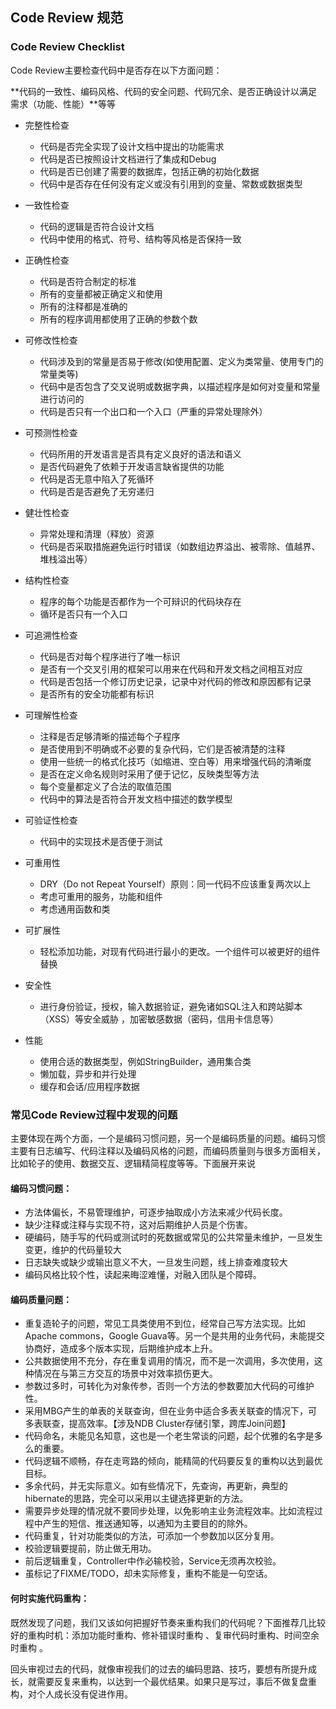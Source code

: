 ## Code Review 规范

### Code Review Checklist

Code Review主要检查代码中是否存在以下方面问题：

**代码的一致性、编码风格、代码的安全问题、代码冗余、是否正确设计以满足需求（功能、性能）**等等

- 完整性检查
    * 代码是否完全实现了设计文档中提出的功能需求
    * 代码是否已按照设计文档进行了集成和Debug
    * 代码是否已创建了需要的数据库，包括正确的初始化数据
    * 代码中是否存在任何没有定义或没有引用到的变量、常数或数据类型

- 一致性检查
    * 代码的逻辑是否符合设计文档
    * 代码中使用的格式、符号、结构等风格是否保持一致

- 正确性检查
    * 代码是否符合制定的标准
    * 所有的变量都被正确定义和使用
    * 所有的注释都是准确的
    * 所有的程序调用都使用了正确的参数个数

- 可修改性检查
    * 代码涉及到的常量是否易于修改(如使用配置、定义为类常量、使用专门的常量类等)
    * 代码中是否包含了交叉说明或数据字典，以描述程序是如何对变量和常量进行访问的
    * 代码是否只有一个出口和一个入口（严重的异常处理除外）

- 可预测性检查
    * 代码所用的开发语言是否具有定义良好的语法和语义
    * 是否代码避免了依赖于开发语言缺省提供的功能
    * 代码是否无意中陷入了死循环
    * 代码是否是否避免了无穷递归

- 健壮性检查
    * 异常处理和清理（释放）资源
    * 代码是否采取措施避免运行时错误（如数组边界溢出、被零除、值越界、堆栈溢出等）

- 结构性检查
    * 程序的每个功能是否都作为一个可辩识的代码块存在
    * 循环是否只有一个入口

- 可追溯性检查
    * 代码是否对每个程序进行了唯一标识
    * 是否有一个交叉引用的框架可以用来在代码和开发文档之间相互对应
    * 代码是否包括一个修订历史记录，记录中对代码的修改和原因都有记录
    * 是否所有的安全功能都有标识

- 可理解性检查
    * 注释是否足够清晰的描述每个子程序
    * 是否使用到不明确或不必要的复杂代码，它们是否被清楚的注释
    * 使用一些统一的格式化技巧（如缩进、空白等）用来增强代码的清晰度
    * 是否在定义命名规则时采用了便于记忆，反映类型等方法
    * 每个变量都定义了合法的取值范围
    * 代码中的算法是否符合开发文档中描述的数学模型

- 可验证性检查
    * 代码中的实现技术是否便于测试

- 可重用性
    * DRY（Do not Repeat Yourself）原则：同一代码不应该重复两次以上
    * 考虑可重用的服务，功能和组件
    * 考虑通用函数和类

- 可扩展性
    * 轻松添加功能，对现有代码进行最小的更改。一个组件可以被更好的组件替换

- 安全性
    * 进行身份验证，授权，输入数据验证，避免诸如SQL注入和跨站脚本（XSS）等安全威胁 ，加密敏感数据（密码，信用卡信息等）

- 性能
    * 使用合适的数据类型，例如StringBuilder，通用集合类
    * 懒加载，异步和并行处理
    * 缓存和会话/应用程序数据

### 常见Code Review过程中发现的问题

主要体现在两个方面，一个是编码习惯问题，另一个是编码质量的问题。编码习惯主要有日志编写、代码注释以及编码风格的问题，而编码质量则与很多方面相关，比如轮子的使用、数据交互、逻辑精简程度等等。下面展开来说

#### 编码习惯问题：

- 方法体偏长，不易管理维护，可逐步抽取成小方法来减少代码长度。
- 缺少注释或注释与实现不符，这对后期维护人员是个伤害。
- 硬编码，随手写的代码或测试时的死数据或常见的公共常量未维护，一旦发生变更，维护的代码量较大
- 日志缺失或缺少或输出意义不大，一旦发生问题，线上排查难度较大
- 编码风格比较个性，读起来晦涩难懂，对融入团队是个障碍。

#### 编码质量问题：

- 重复造轮子的问题，常见工具类使用不到位，经常自己写方法实现。比如Apache commons，Google Guava等。另一个是共用的业务代码，未能提交协商好，造成多个版本实现，后期维护成本上升。
- 公共数据使用不充分，存在重复调用的情况，而不是一次调用，多次使用，这种情况在与第三方交互的场景中对效率损伤更大。
- 参数过多时，可转化为对象传参，否则一个方法的参数要加大代码的可维护性。
- 采用MBG产生的单表的关联查询，但在业务中适合多表关联查的情况下，可多表联查，提高效率。【涉及NDB Cluster存储引擎，跨库Join问题】
- 代码命名，未能见名知意，这也是一个老生常谈的问题，起个优雅的名字是多么的重要。
- 代码逻辑不顺畅，存在走弯路的倾向，能精简的代码要反复的重构以达到最优目标。
- 多余代码，并无实际意义。如有些情况下，先查询，再更新，典型的hibernate的思路，完全可以采用以主键选择更新的方法。
- 需要异步处理的情况就不要同步处理，以免影响主业务流程效率。比如流程过程中产生的短信、推送通知等，以通知为主要目的的除外。
- 代码重复，针对功能类似的方法，可添加一个参数加以区分复用。
- 校验逻辑要提前，防止做无用功。
- 前后逻辑重复，Controller中作必输校验，Service无须再次校验。
- 虽标记了FIXME/TODO，却未实际修复，重构不能是一句空话。

#### 何时实施代码重构：

既然发现了问题，我们又该如何把握好节奏来重构我们的代码呢？下面推荐几比较好的重构时机：添加功能时重构、修补错误时重构 、复审代码时重构、时间空余时重构 。

回头审视过去的代码，就像审视我们的过去的编码思路、技巧，要想有所提升成长，就需要反复来重构，以达到一个最优结果。如果只是写过，事后不做复盘重构，对个人成长没有促进作用。



